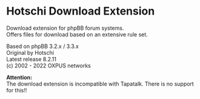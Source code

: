 # Hotschi Download Extension

Download extension for phpBB forum systems.<br />
Offers files for download based on an extensive rule set.

Based on phpBB 3.2.x / 3.3.x<br />
Original by Hotschi<br />
Latest release 8.2.11<br />
(c) 2002 - 2022 OXPUS networks


**Attention:**<br />
The download extension is incompatible with Tapatalk. There is no support for this!!
